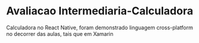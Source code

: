 # Avaliacao Intermediaria-Calculadora
Calculadora no  React Native, foram demonstrado   linguagem cross-platform no decorrer das aulas, tais que em  Xamarin
